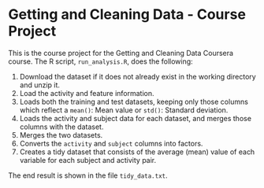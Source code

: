 # Getting and Cleaning Data - Course Project

This is the course project for the Getting and Cleaning Data Coursera course.
The R script, `run_analysis.R`, does the following:
1. Download the dataset if it does not already exist in the working directory and unzip it.
2. Load the activity and feature information.
3. Loads both the training and test datasets, keeping only those columns which reflect a `mean()`: Mean value or `std()`: Standard deviation.
4. Loads the activity and subject data for each dataset, and merges those columns with the dataset.
5. Merges the two datasets.
6. Converts the `activity` and `subject` columns into factors.
7. Creates a tidy dataset that consists of the average (mean) value of each variable for each subject and activity pair.

The end result is shown in the file `tidy_data.txt`.